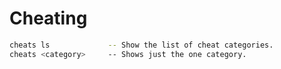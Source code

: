 # Cheating

```sh
cheats ls             -- Show the list of cheat categories.
cheats <category>     -- Shows just the one category.
```

